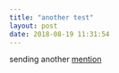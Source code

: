 ```yaml
---
title: "another test"
layout: post
date: 2018-08-19 11:31:54
---
```

sending another [mention](http://www.indietom.org/2018/08/19/another-test-post/)
